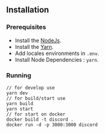 ## Installation
### Prerequisites
- Install the [NodeJs](https://nodejs.org/en/).
- Install the [Yarn](https://yarnpkg.com).
- Add locales environments in `.env`.
- Install Node Dependencies : `yarn`.
### Running 
```
// for develop use
yarn dev
// for build/start use
yarn build
yarn start
// for start on docker
docker build -t discord .
docker run -d -p 3000:3000 discord
```